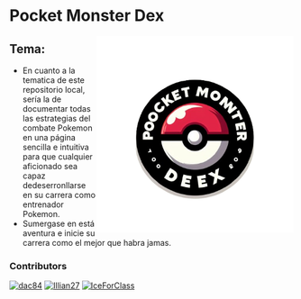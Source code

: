 # Pocket Monster Dex

<img align="right" src="Imagenes/Logo.png" width="350" alt="PocketBall">

## Tema:
- En cuanto a la tematica de este repositorio local, sería la de documentar todas las estrategias del combate Pokemon en una página sencilla e intuitiva para que cualquier aficionado sea capaz dedeserronllarse en su carrera como entrenador Pokemon.
- Sumergase en está aventura e inicie su carrera como el mejor que habra jamas. 
### Contributors
[<img alt="dac84" src="https://images.weserv.nl/?url=https://avatars.githubusercontent.com/u/146566035?v=4&w=45&fit=cover&mask=circle&maxage=7d" />](https://github.com/deletedaccount849382)
[<img alt="Illian27" src="https://images.weserv.nl/?url=https://avatars.githubusercontent.com/u/98534635?v=4&w=45&fit=cover&mask=circle&maxage=7d" />](https://github.com/Illian27)
[<img alt="IceForClass" src="https://images.weserv.nl/?url=https://avatars.githubusercontent.com/u/146034810?v=4&w=45&fit=cover&mask=circle&maxage=7d" />](https://github.com/IceForClass)
